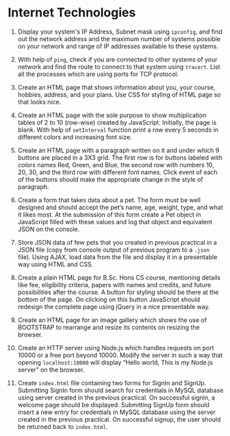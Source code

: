 # Internet Technologies

1. Display your system's IP Address, Subnet mask using `ipconfig`, and find out the network address and the maximum number of systems possible on your network and range of IP addresses available to these systems.

2. With help of `ping`, check if you are connected to other systems of your network and find the route to connect to that system using `tracert`. List all the processes which are using ports for TCP protocol.

3. Create an HTML page that shows information about you, your course, hobbies, address, and your plans. Use CSS for styling of HTML page so that looks nice.

4. Create an HTML page with the sole purpose to show multiplication tables of 2 to 10 (row-wise) created by JavaScript. Initially, the page is blank. With help of `setInterval` function print a row every 5 seconds in different colors and increasing font size.

5. Create an HTML page with a paragraph written on it and under which 9 buttons are placed in a 3X3 grid. The first row is for buttons labeled with colors names Red, Green, and Blue, the second row with numbers 10, 20, 30, and the third row with different font names. Click event of each of the buttons should make the appropriate change in the style of paragraph.

6. Create a form that takes data about a pet. The form must be well designed and should accept the pet’s name, age, weight, type, and what it likes most. At the submission of this form create a Pet object in JavaScript filled with these values and log that object and equivalent JSON on the console.

7. Store JSON data of few pets that you created in previous practical in a JSON file (copy from console output of previous program to a `.json` file). Using AJAX, load data from the file and display it in a presentable way using HTML and CSS.

8. Create a plain HTML page for B.Sc. Hons CS course, mentioning details like fee, eligibility criteria, papers with names and credits, and future possibilities after the course. A button for styling should be there at the bottom of the page. On clicking on this button JavaScript should redesign the complete page using jQuery in a nice presentable way.

9. Create an HTML page for an image gallery which shows the use of BOOTSTRAP to rearrange and resize its contents on resizing the browser.

10. Create an HTTP server using Node.js which handles requests on port 10000 or a free port beyond 10000. Modify the server in such a way that opening `localhost:10000` will display “Hello world, This is my Node.js server” on the browser.

11. Create `index.html` file containing two forms for SignIn and SignUp. Submitting SignIn form should search for credentials in MySQL database using server created in the previous practical. On successful signin, a welcome page should be displayed. Submitting SignUp form should insert a new entry for credentials in MySQL database using the server created in the previous practical. On successful signup, the user should be returned back to `index.html`.
